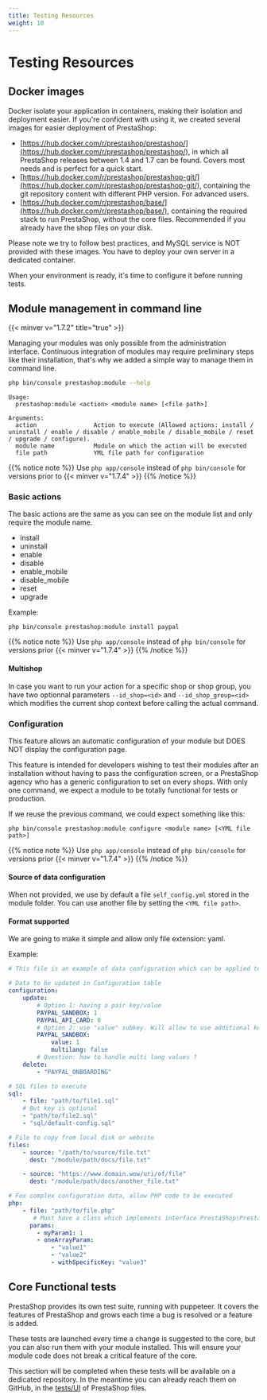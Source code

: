 ```yaml
---
title: Testing Resources
weight: 10
---
```


# Testing Resources

## Docker images

Docker isolate your application in containers, making their isolation and deployment easier.
If you're confident with using it, we created several images for easier deployment of PrestaShop:

* [https://hub.docker.com/r/prestashop/prestashop/](https://hub.docker.com/r/prestashop/prestashop/), in which all PrestaShop releases between 1.4 and 1.7 can be found. Covers most needs and is perfect for a quick start.
* [https://hub.docker.com/r/prestashop/prestashop-git/](https://hub.docker.com/r/prestashop/prestashop-git/), containing the git repository content with different PHP version. For advanced users.
* [https://hub.docker.com/r/prestashop/base/](https://hub.docker.com/r/prestashop/base/), containing the required stack to run PrestaShop, without the core files. Recommended if you already have the shop files on your disk.

Please note we try to follow best practices, and MySQL service is NOT provided with these images. You have to deploy your own server in a dedicated container.


When your environment is ready, it's time to configure it before running tests.

## Module management in command line
{{< minver v="1.7.2" title="true" >}}

Managing your modules was only possible from the administration interface. Continuous integration of modules may require preliminary steps like their installation, that's why we added a simple way to manage them in command line.

```bash
php bin/console prestashop:module --help
```

```term
Usage:
  prestashop:module <action> <module name> [<file path>]

Arguments:
  action                Action to execute (Allowed actions: install / uninstall / enable / disable / enable_mobile / disable_mobile / reset / upgrade / configure).
  module name           Module on which the action will be executed
  file path             YML file path for configuration

```

{{% notice note %}}
Use `php app/console` instead of `php bin/console` for versions prior to {{< minver v="1.7.4" >}}
{{% /notice %}}

### Basic actions

The basic actions are the same as you can see on the module list and only require the module name.

* install
* uninstall
* enable
* disable
* enable_mobile
* disable_mobile
* reset
* upgrade

Example:
```term
php bin/console prestashop:module install paypal
```

{{% notice note %}}
Use `php app/console` instead of `php bin/console` for versions prior {{< minver v="1.7.4" >}}
{{% /notice %}}

#### Multishop
In case you want to run your action for a specific shop or shop group, you have two optionnal parameters ``--id_shop=<id>`` and ``--id_shop_group=<id>`` which modifies the current shop context before calling the actual command.

### Configuration

This feature allows an automatic configuration of your module but DOES NOT display the configuration page.

This feature is intended for developers wishing to test their modules after an installation without having to pass the configuration screen, or a PrestaShop agency who has a generic configuration to set on every shops.
With only one command, we expect a module to be totally functional for tests or production.

If we reuse the previous command, we could expect something like this:
```term
php bin/console prestashop:module configure <module name> [<YML file path>]
```

{{% notice note %}}
Use `php app/console` instead of `php bin/console` for versions prior {{< minver v="1.7.4" >}}
{{% /notice %}}


#### Source of data configuration
When not provided, we use by default a file `self_config.yml` stored in the module folder. You can use another file by setting the `<YML file path>`.

#### Format supported
We are going to make it simple and allow only file extension: yaml.

Example:

```yml
# This file is an example of data configuration which can be applied to a module

# Data to be updated in Configuration table
configuration:
    update:
        # Option 1: having a pair key/value
        PAYPAL_SANDBOX: 1
        PAYPAL_API_CARD: 0
        # Option 2: use "value" subkey. Will allow to use additional keys later
        PAYPAL_SANDBOX:
            value: 1
            multilang: false
        # Question: how to handle multi lang values ?
    delete:
        - "PAYPAL_ONBOARDING"

# SQL files to execute
sql:
    - file: "path/to/file1.sql"
    # But key is optional
    - "path/to/file2.sql"
    - "sql/default-config.sql"

# File to copy from local disk or website
files:
    - source: "/path/to/source/file.txt"
      dest: "/module/path/docs/file.txt"

    - source: "https://www.domain.wow/uri/of/file"
      dest: "/module/path/docs/another_file.txt"

# Fox complex configuration data, allow PHP code to be executed
php:
    - file: "path/to/file.php"
       # Must have a class which implements interface PrestaShop\PrestaShop\Adapter\Module\Configuration\ModuleComplexConfigurationInterface
      params:
        - myParam1: 1
        - oneArrayParam:
            - "value1"
            - "value2"
            - withSpecificKey: "value3"
```


## Core Functional tests

PrestaShop provides its own test suite, running with puppeteer. It covers the features of PrestaShop and grows each time a bug is resolved or a feature is added.

These tests are launched every time a change is suggested to the core, but you can also run them with your module installed. This will ensure your module code does not break a critical feature of the core.

This section will be completed when these tests will be available on a dedicated repository. In the meantime you can already reach them on GitHub, in the [tests/UI](https://github.com/PrestaShop/PrestaShop/tree/8.0.x/tests/UI) of PrestaShop files.
